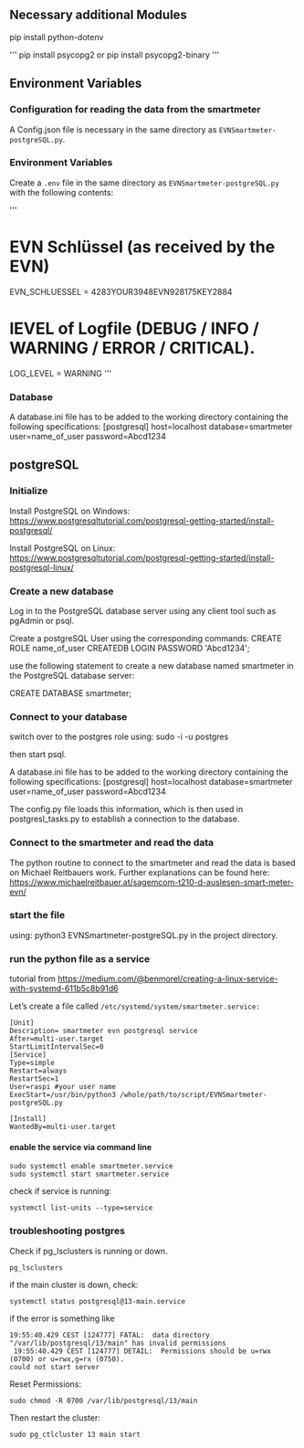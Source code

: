 ## Necessary additional Modules

pip install python-dotenv

'''
pip install psycopg2 or pip install psycopg2-binary
'''

## Environment Variables

### Configuration for reading the data from the smartmeter

A Config.json file is necessary in the same directory as `EVNSmartmeter-postgreSQL.py`.

### Environment Variables

Create a `.env` file in the same directory as `EVNSmartmeter-postgreSQL.py` with the following contents:

'''

# EVN Schlüssel (as received by the EVN)

EVN_SCHLUESSEL = 4283YOUR3948EVN928175KEY2884

# lEVEL of Logfile (DEBUG / INFO / WARNING / ERROR / CRITICAL).

LOG_LEVEL = WARNING
'''

### Database

A database.ini file has to be added to the working directory containing the following specifications:
[postgresql]
host=localhost
database=smartmeter
user=name_of_user
password=Abcd1234

## postgreSQL

### Initialize

Install PostgreSQL on Windows:
https://www.postgresqltutorial.com/postgresql-getting-started/install-postgresql/

Install PostgreSQL on Linux:
https://www.postgresqltutorial.com/postgresql-getting-started/install-postgresql-linux/

### Create a new database

Log in to the PostgreSQL database server using any client tool such as pgAdmin or psql.

Create a postgreSQL User using the corresponding commands:
CREATE ROLE name_of_user
CREATEDB
LOGIN
PASSWORD 'Abcd1234';

use the following statement to create a new database named smartmeter in the PostgreSQL database server:

CREATE DATABASE smartmeter;

### Connect to your database

switch over to the postgres role using:
sudo -i -u postgres

then start psql.

A database.ini file has to be added to the working directory containing the following specifications:
[postgresql]
host=localhost
database=smartmeter
user=name_of_user
password=Abcd1234

The config.py file loads this information, which is then used in postgresl_tasks.py to establish a connection to the database.

### Connect to the smartmeter and read the data

The python routine to connect to the smartmeter and read the data is based on Michael Reitbauers work.
Further explanations can be found here:
https://www.michaelreitbauer.at/sagemcom-t210-d-auslesen-smart-meter-evn/

### start the file

using: python3 EVNSmartmeter-postgreSQL.py in the project directory.

### run the python file as a service

tutorial from
https://medium.com/@benmorel/creating-a-linux-service-with-systemd-611b5c8b91d6

Let’s create a file called
`/etc/systemd/system/smartmeter.service:`

```
[Unit]
Description= smartmeter evn postgresql service
After=multi-user.target
StartLimitIntervalSec=0
[Service]
Type=simple
Restart=always
RestartSec=1
User=raspi #your user name
ExecStart=/usr/bin/python3 /whole/path/to/script/EVNSmartmeter-postgreSQL.py

[Install]
WantedBy=multi-user.target

```

#### enable the service via command line

```
sudo systemctl enable smartmeter.service
sudo systemctl start smartmeter.service
```

check if service is running:

```
systemctl list-units --type=service
```

### troubleshooting postgres

Check if pg_lsclusters is running or down.

```
pg_lsclusters
```

if the main cluster is down, check:

```
systemctl status postgresql@13-main.service
```

if the error is something like

```
19:55:40.429 CEST [124777] FATAL:  data directory "/var/lib/postgresql/13/main" has invalid permissions
 19:55:40.429 CEST [124777] DETAIL:  Permissions should be u=rwx (0700) or u=rwx,g=rx (0750).
could not start server
```

Reset Permissions:

```
sudo chmod -R 0700 /var/lib/postgresql/13/main
```

Then restart the cluster:

```
sudo pg_ctlcluster 13 main start
```
